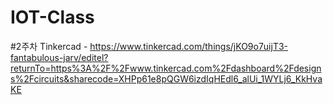 # IOT-Class
#2주차 Tinkercad - https://www.tinkercad.com/things/jKO9o7uijT3-fantabulous-jarv/editel?returnTo=https%3A%2F%2Fwww.tinkercad.com%2Fdashboard%2Fdesigns%2Fcircuits&sharecode=XHPp61e8pQGW6izdIqHEdl6_alUi_1WYLj6_KkHvaKE
